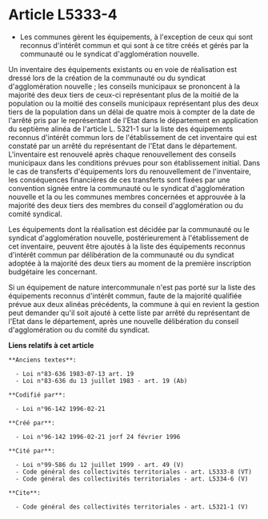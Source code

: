 # Article L5333-4

- Les communes gèrent les équipements, à l'exception de ceux qui sont reconnus d'intérêt commun et qui sont à ce titre créés
et gérés par la communauté ou le syndicat d'agglomération nouvelle.

Un inventaire des équipements existants ou en voie de réalisation est dressé lors de la création de la communauté ou du
syndicat d'agglomération nouvelle ; les conseils municipaux se prononcent à la majorité des deux tiers de ceux-ci
représentant plus de la moitié de la population ou la moitié des conseils municipaux représentant plus des deux tiers de la
population dans un délai de quatre mois à compter de la date de l'arrêté pris par le représentant de l'Etat dans le
département en application du septième alinéa de l'article L. 5321-1 sur la liste des équipements reconnus d'intérêt commun
lors de l'établissement de cet inventaire qui est constaté par un arrêté du représentant de l'Etat dans le département.
L'inventaire est renouvelé après chaque renouvellement des conseils municipaux dans les conditions prévues pour son
établissement initial. Dans le cas de transferts d'équipements lors du renouvellement de l'inventaire, les conséquences
financières de ces transferts sont fixées par une convention signée entre la communauté ou le syndicat d'agglomération
nouvelle et la ou les communes membres concernées et approuvée à la majorité des deux tiers des membres du conseil
d'agglomération ou du comité syndical.

Les équipements dont la réalisation est décidée par la communauté ou le syndicat d'agglomération nouvelle, postérieurement à
l'établissement de cet inventaire, peuvent être ajoutés à la liste des équipements reconnus d'intérêt commun par délibération
de la communauté ou du syndicat adoptée à la majorité des deux tiers au moment de la première inscription budgétaire les
concernant.

Si un équipement de nature intercommunale n'est pas porté sur la liste des équipements reconnus d'intérêt commun, faute de la
majorité qualifiée prévue aux deux alinéas précédents, la commune à qui en revient la gestion peut demander qu'il soit ajouté
à cette liste par arrêté du représentant de l'Etat dans le département, après une nouvelle délibération du conseil
d'agglomération ou du comité du syndicat.

**Liens relatifs à cet article**

	**Anciens textes**:

	  - Loi n°83-636 1983-07-13 art. 19
	  - Loi n°83-636 du 13 juillet 1983 - art. 19 (Ab)

	**Codifié par**:

	  - Loi n°96-142 1996-02-21

	**Créé par**:

	  - Loi n°96-142 1996-02-21 jorf 24 février 1996

	**Cité par**:

	  - Loi n°99-586 du 12 juillet 1999 - art. 49 (V)
	  - Code général des collectivités territoriales - art. L5333-8 (VT)
	  - Code général des collectivités territoriales - art. L5334-6 (V)

	**Cite**:

	  - Code général des collectivités territoriales - art. L5321-1 (V)
